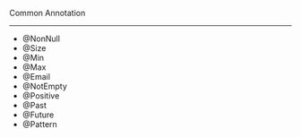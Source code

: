 Common Annotation

---

- @NonNull
- @Size
- @Min
- @Max
- @Email
- @NotEmpty
- @Positive
- @Past
- @Future
- @Pattern